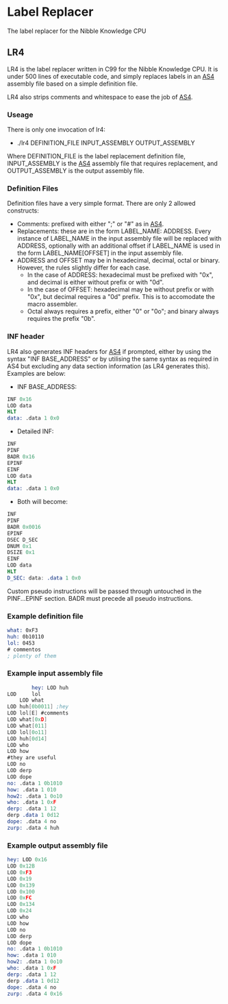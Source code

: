 Label Replacer
===
The label replacer for the Nibble Knowledge CPU

LR4
---

LR4 is the label replacer written in C99 for the Nibble Knowledge CPU. It is under 500 lines of executable code, and simply replaces labels in an [AS4](http://github.com/Nibble-Knowledge/cpu-assembler "AS4") assembly file based on a simple definition file.

LR4 also strips comments and whitespace to ease the job of [AS4](http://github.com/Nibble-Knowledge/cpu-assembler "AS4").

### Useage ###
There is only one invocation of lr4:
* ./lr4 DEFINITION_FILE INPUT_ASSEMBLY OUTPUT_ASSEMBLY

Where DEFINITION_FILE is the label replacement definition file, INPUT_ASSEMBLY is the [AS4](http://github.com/Nibble-Knowledge/cpu-assembler "AS4") assembly file that requires replacement, and OUTPUT_ASSEMBLY is the output assembly file.

### Definition Files ###
Definition files have a very simple format. There are only 2 allowed constructs:
* Comments: prefixed with either ";" or "#" as in [AS4](http://github.com/Nibble-Knowledge/cpu-assembler "AS4").
* Replacements: these are in the form LABEL_NAME: ADDRESS. Every instance of LABEL_NAME in the input assembly file will be replaced with ADDRESS, optionally with an additional offset if LABEL_NAME is used in the form LABEL_NAME[OFFSET] in the input assembly file. 
* ADDRESS and OFFSET may be in hexadecimal, decimal, octal or binary. However, the rules slightly differ for each case.
	* In the case of ADDRESS: hexadecimal must be prefixed with "0x", and decimal is either without prefix or with "0d". 
	* In the case of OFFSET: hexadecimal may be without prefix or with "0x", but decimal requires a "0d" prefix. This is to accomodate the macro assembler. 
	* Octal always requires a prefix, either "0" or "0o"; and binary always requires the prefix "0b".

### INF header ###
LR4 also generates INF headers for [AS4](http://github.com/Nibble-Knowledge/cpu-assembler "AS4") if prompted, either by using the syntax "INF BASE_ADDRESS" or by utilising the same syntax as required in AS4 but excluding any data section information (as LR4 generates this). Examples are below:
* INF BASE_ADDRESS:

```nasm
INF 0x16
LOD data
HLT
data: .data 1 0x0
```
* Detailed INF:

```nasm
INF
PINF
BADR 0x16
EPINF
EINF
LOD data
HLT
data: .data 1 0x0
```

* Both will become:
```nasm
INF
PINF
BADR 0x0016
EPINF
DSEC D_SEC
DNUM 0x1
DSIZE 0x1
EINF
LOD data
HLT
D_SEC: data: .data 1 0x0
```
Custom pseudo instructions will be passed through untouched in the PINF...EPINF section. BADR must precede all pseudo instructions.

### Example definition file ###

```nasm
what: 0xF3
huh: 0b10110
lol: 0453
# commentos
; plenty of them
```

### Example input assembly file ###

```nasm
		hey: LOD huh
LOD     lol
    LOD what
LOD huh[0b0011] ;hey
LOD lol[E] #comments
LOD what[0xD]
LOD what[011]
LOD lol[0o11]
LOD huh[0d14]
LOD who
LOD how
#they are useful
LOD no
LOD derp
LOD dope
no: .data 1 0b1010
how: .data 1 010
how2: .data 1 0o10
who: .data 1 0xF
derp: .data 1 12
derp .data 1 0d12
dope: .data 4 no
zurp: .data 4 huh
```

### Example output assembly file ###

```nasm
hey: LOD 0x16
LOD 0x12B
LOD 0xF3
LOD 0x19
LOD 0x139
LOD 0x100
LOD 0xFC
LOD 0x134
LOD 0x24
LOD who
LOD how
LOD no
LOD derp
LOD dope
no: .data 1 0b1010
how: .data 1 010
how2: .data 1 0o10
who: .data 1 0xF
derp: .data 1 12
derp .data 1 0d12
dope: .data 4 no
zurp: .data 4 0x16

```
